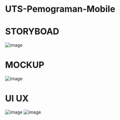# UTS-Pemograman-Mobile
# STORYBOAD 
![image](https://github.com/user-attachments/assets/f5bfc2d7-1cad-46a9-8266-b81dea587583)

# MOCKUP
![image](https://github.com/user-attachments/assets/f0fadf1d-48a6-4640-8f60-7df412b6a907)

# UI UX
![image](https://github.com/user-attachments/assets/966aeb28-e122-4fb1-8d9c-baaaccfd9243)
![image](https://github.com/user-attachments/assets/affa9e13-f2e7-405d-ac2c-1f8c57ee1e12)



